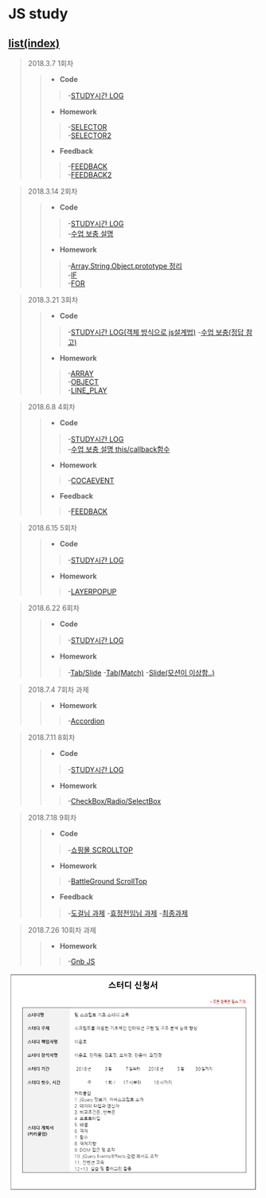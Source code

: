 JS study 
=============

## [list(index)](https://yungvely.github.io/study/)

> 2018.3.7 1회차
>> - **Code**
>>>-[STUDY시간 LOG](https://yungvely.github.io/study/ex01_180307/test_onClass.html)
>> - **Homework**
>>>-[SELECTOR](https://yungvely.github.io/study/ex01_180307/exam/selector.html)  
>>>-[SELECTOR2](https://yungvely.github.io/study/ex01_180307/exam/selector2.html)
>> - **Feedback**
>>>-[FEEDBACK](https://yungvely.github.io/study/ex01_180307/exam/feedback1.html)  
>>>-[FEEDBACK2](https://yungvely.github.io/study/ex01_180307/exam/feedback2.html)

> 2018.3.14 2회차
>> - **Code**
>>>-[STUDY시간 LOG](https://yungvely.github.io/study/ex02_180314/test_onClass.html)<br/>
>>>-[수업 보충 설명](https://goo.gl/t1iap6)
>> - **Homework**
>>>-[Array,String,Object.prototype 정리](https://goo.gl/EgDuL2)  
>>>-[IF](https://yungvely.github.io/study/ex02_180314/exam/if.html)  
>>>-[FOR](https://yungvely.github.io/study/ex02_180314/exam/for.html)

> 2018.3.21 3회차
>> - **Code**
>>>-[STUDY시간 LOG(객체 방식으로 js설계법)](https://yungvely.github.io/study/ex03_180321/test_onClass.html)
>>>-[수업 보충(정답 참고)](https://goo.gl/dw3trL)
>> - **Homework**
>>>-[ARRAY](https://yungvely.github.io/study/ex03_180321/exam/array.html)  
>>>-[OBJECT](https://yungvely.github.io/study/ex03_180321/exam/object.html)<br/>
>>>-[LINE_PLAY](https://yungvely.github.io/study/ex03_180321/exam/lineplay/line_play.html)

> 2018.6.8 4회차
>> - **Code**
>>>-[STUDY시간 LOG](https://yungvely.github.io/study/ex04_180608/test_onClass.html)<br/>
>>>-[수업 보충 설명 this/callback함수](https://goo.gl/7RyDYp)
>> - **Homework**
>>>-[COCAEVENT](https://yungvely.github.io/study/ex04_180608/exam/index.html)  
>> - **Feedback**
>>>-[FEEDBACK](https://goo.gl/mfhavh)  

> 2018.6.15 5회차
>> - **Code**
>>>-[STUDY시간 LOG](https://yungvely.github.io/study/ex05_180615/test_onClass.html)
>> - **Homework**
>>>-[LAYERPOPUP](https://yungvely.github.io/study/ex05_180615/exam/layerPop.html)

> 2018.6.22 6회차
>> - **Code**
>>>-[STUDY시간 LOG](https://yungvely.github.io/study/ex06_180622/test_onClass.html)
>> - **Homework**
>>>-[Tab/Slide](https://yungvely.github.io/study/ex06_180622/exam/index.html)
>>>-[Tab(Match)](https://yungvely.github.io/study/ex06_180622/exam/tab.html)
>>>-[Slide(모션이 이상함..)](https://yungvely.github.io/study/ex06_180622/exam/slide.html)

> 2018.7.4 7회차 과제
>> - **Homework**
>>>-[Accordion](https://yungvely.github.io/study/ex07_180704/exam/list-expand.html)

> 2018.7.11 8회차
>> - **Code**
>>>-[STUDY시간 LOG](https://yungvely.github.io/study/ex08_180711/test_onClass.html)
>> - **Homework**
>>>-[CheckBox/Radio/SelectBox](https://yungvely.github.io/study/ex08_180711/exam/index.html)

> 2018.7.18 9회차
>> - **Code**
>>>-[쇼핑몰 SCROLLTOP](https://yungvely.github.io/study/ex09_180718/test_onClass.html)
>> - **Homework**
>>>-[BattleGround ScrollTop](https://yungvely.github.io/study/ex09_180718/exam/index.html)
>> - **Feedback**
>>>-[도걸님 과제](https://dogeol.github.io/study/js_study/exam12/exam14/index.html)
>>>-[효정전임님 과제](https://hj-hakin.github.io/study/exam9/battleground/index.html)
>>>-[최종과제](https://dogeol.github.io/study/js_study/exam12/exam14/final_index.html)

> 2018.7.26 10회차 과제
>> - **Homework**
>>>-[Gnb JS](https://yungvely.github.io/study/ex10_180726/gnb.html)






![js_study](./js_sc.jpg)
